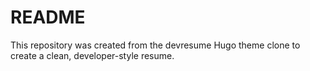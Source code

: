 # README
This repository was created from the devresume Hugo theme clone to create a clean, developer-style resume.
